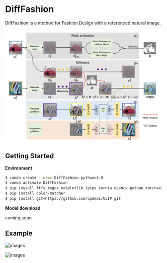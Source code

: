 # DiffFashion

DiffFashion is a method for Fashion Design with a referenced natural image.

![images](IMG/framework.png)

## Getting Started

**Environment**

```bash
$ conda create --name DiffFashion python=3.9
$ conda activate DiffFashion
$ pip install ftfy regex matplotlib lpips kornia opencv-python torch==1.9.0+cu111 torchvision==0.10.0+cu111 -f https://download.pytorch.org/whl/torch_stable.html
$ pip install color-matcher
$ pip install git+https://github.com/openai/CLIP.git
```

**Model download**

coming soon

## Example

![images](https://github.com/Rem105-210/DiffFashion/tree/main/IMG/title.png)

![images](https://github.com/Rem105-210/DiffFashion/tree/main/IMG/res.png)



